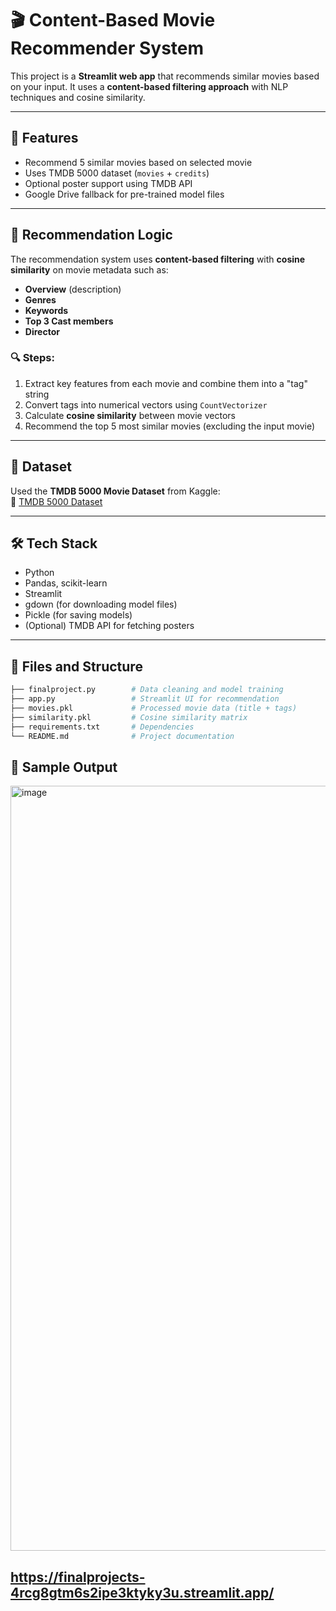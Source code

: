 # 🎬 Content-Based Movie Recommender System

This project is a **Streamlit web app** that recommends similar movies based on your input. It uses a **content-based filtering approach** with NLP techniques and cosine similarity.

---

## 🚀 Features

- Recommend 5 similar movies based on selected movie
- Uses TMDB 5000 dataset (`movies` + `credits`)
- Optional poster support using TMDB API
- Google Drive fallback for pre-trained model files

---

## 🧠 Recommendation Logic

The recommendation system uses **content-based filtering** with **cosine similarity** on movie metadata such as:

- **Overview** (description)
- **Genres**
- **Keywords**
- **Top 3 Cast members**
- **Director**

### 🔍 Steps:
1. Extract key features from each movie and combine them into a "tag" string
2. Convert tags into numerical vectors using `CountVectorizer`
3. Calculate **cosine similarity** between movie vectors
4. Recommend the top 5 most similar movies (excluding the input movie)

---

## 📁 Dataset

Used the **TMDB 5000 Movie Dataset** from Kaggle:  
🔗 [TMDB 5000 Dataset](https://www.kaggle.com/datasets/tmdb/tmdb-movie-metadata)

---

## 🛠️ Tech Stack

- Python
- Pandas, scikit-learn
- Streamlit
- gdown (for downloading model files)
- Pickle (for saving models)
- (Optional) TMDB API for fetching posters

---

## 🧾 Files and Structure

```bash
├── finalproject.py        # Data cleaning and model training
├── app.py                 # Streamlit UI for recommendation
├── movies.pkl             # Processed movie data (title + tags)
├── similarity.pkl         # Cosine similarity matrix
├── requirements.txt       # Dependencies
└── README.md              # Project documentation
```


## 📸 Sample Output
<img width="1498" height="1224" alt="image" src="https://github.com/user-attachments/assets/96912732-d93e-47b0-b940-2497ccdff60c" />

https://finalprojects-4rcg8gtm6s2ipe3ktyky3u.streamlit.app/
---
